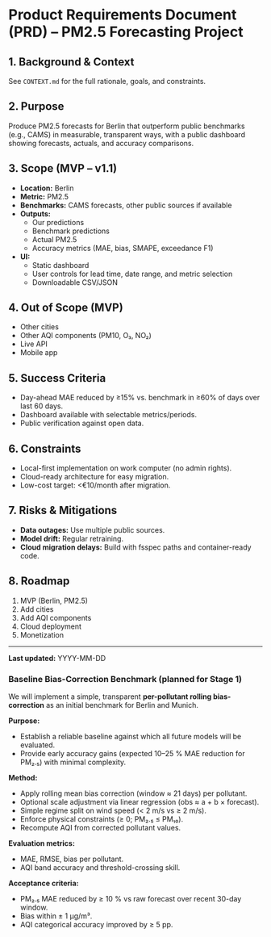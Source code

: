 # Product Requirements Document (PRD) – PM2.5 Forecasting Project

## 1. Background & Context
See `CONTEXT.md` for the full rationale, goals, and constraints.

## 2. Purpose
Produce PM2.5 forecasts for Berlin that outperform public benchmarks (e.g., CAMS) in measurable, transparent ways, with a public dashboard showing forecasts, actuals, and accuracy comparisons.

## 3. Scope (MVP – v1.1)
- **Location:** Berlin
- **Metric:** PM2.5
- **Benchmarks:** CAMS forecasts, other public sources if available
- **Outputs:**
  - Our predictions
  - Benchmark predictions
  - Actual PM2.5
  - Accuracy metrics (MAE, bias, SMAPE, exceedance F1)
- **UI:**
  - Static dashboard
  - User controls for lead time, date range, and metric selection
  - Downloadable CSV/JSON

## 4. Out of Scope (MVP)
- Other cities
- Other AQI components (PM10, O₃, NO₂)
- Live API
- Mobile app

## 5. Success Criteria
- Day-ahead MAE reduced by ≥15% vs. benchmark in ≥60% of days over last 60 days.
- Dashboard available with selectable metrics/periods.
- Public verification against open data.

## 6. Constraints
- Local-first implementation on work computer (no admin rights).
- Cloud-ready architecture for easy migration.
- Low-cost target: <€10/month after migration.

## 7. Risks & Mitigations
- **Data outages:** Use multiple public sources.
- **Model drift:** Regular retraining.
- **Cloud migration delays:** Build with fsspec paths and container-ready code.

## 8. Roadmap
1. MVP (Berlin, PM2.5)
2. Add cities
3. Add AQI components
4. Cloud deployment
5. Monetization

---
**Last updated:** YYYY-MM-DD


### Baseline Bias-Correction Benchmark (planned for Stage 1)
We will implement a simple, transparent **per-pollutant rolling bias-correction** as an initial benchmark for Berlin and Munich.

**Purpose:**  
- Establish a reliable baseline against which all future models will be evaluated.  
- Provide early accuracy gains (expected 10–25 % MAE reduction for PM₂.₅) with minimal complexity.  

**Method:**  
- Apply rolling mean bias correction (window ≈ 21 days) per pollutant.  
- Optional scale adjustment via linear regression (obs ≈ a + b × forecast).  
- Simple regime split on wind speed (< 2 m/s vs ≥ 2 m/s).  
- Enforce physical constraints (≥ 0; PM₂.₅ ≤ PM₁₀).  
- Recompute AQI from corrected pollutant values.  

**Evaluation metrics:**  
- MAE, RMSE, bias per pollutant.  
- AQI band accuracy and threshold-crossing skill.  

**Acceptance criteria:**  
- PM₂.₅ MAE reduced by ≥ 10 % vs raw forecast over recent 30-day window.  
- Bias within ± 1 µg/m³.  
- AQI categorical accuracy improved by ≥ 5 pp.
